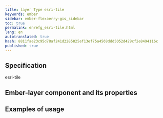```yaml
--- 
title: layer Type esri-tile 
keywords: ember 
sidebar: ember-flexberry-gis_sidebar 
toc: true 
permalink: en/efg_esri-tile.html 
lang: en 
autotranslated: true 
hash: 8811fae23c95d78af241d2285825ef13ef75a4569ddd5052d429cf2e8494116c 
published: true 
--- 
```


## Specification 

esri-tile 

## Ember-layer component and its properties 

## Examples of usage 



